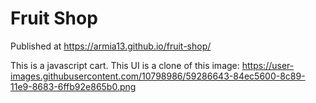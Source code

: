 # Fruit Shop

Published at https://armia13.github.io/fruit-shop/

This is a javascript cart. This UI is a clone of this image:
https://user-images.githubusercontent.com/10798986/59286643-84ec5600-8c89-11e9-8683-6ffb92e865b0.png 


